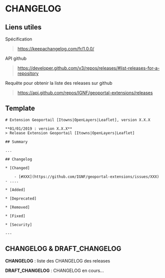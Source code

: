 # CHANGELOG

## Liens utiles

Spécification
> https://keepachangelog.com/fr/1.0.0/

API github
> https://developer.github.com/v3/repos/releases/#list-releases-for-a-repository

Requête pour obtenir la liste des releases sur github
> https://api.github.com/repos/IGNF/geoportal-extensions/releases

## Template

```
# Extension Geoportail [Itowns|OpenLayers|Leaflet], version X.X.X

**01/01/2019 : version X.X.X**
> Release Extension Geoportail [Itowns|OpenLayers|Leaflet]

## Summary

...

## Changelog

* [Changed]

    - [#XXX](https://github.com/IGNF/geoportal-extensions/issues/XXX) - ....

* [Added]

* [Deprecated]

* [Removed]

* [Fixed]

* [Security]

---
```

## CHANGELOG & DRAFT_CHANGELOG

**CHANGELOG** : liste des CHANGELOG des releases

**DRAFT_CHANGELOG** : CHANGELOG en cours...
